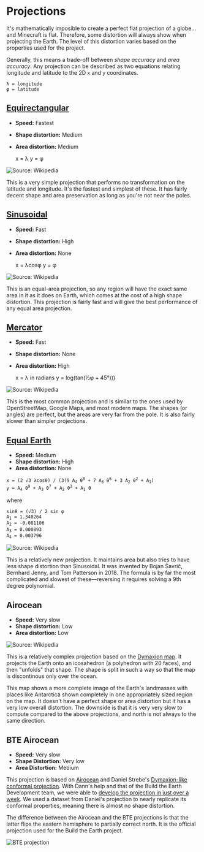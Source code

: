 # Projections

It's mathematically imposible to create a perfect flat projection of a globe... and Minecraft is flat. Therefore, some distortion will always show when projecting the Earth. The level of this distortion varies based on the properties used for the project.

Generally, this means a trade-off between _shape accuracy_ and _area accuracy_. Any projection can be described as two equations relating longitude and latitude to the 2D `x` and `y` coordinates.

    λ = longitude
    φ = latitude

## [Equirectangular](https://en.wikipedia.org/wiki/Equirectangular_projection)

-   **Speed:** Fastest
-   **Shape distortion:** Medium
-   **Area distortion:** Medium

    x = λ
    y = φ

![Source: Wikipedia](https://upload.wikimedia.org/wikipedia/commons/8/83/Equirectangular_projection_SW.jpg)

This is a very simple projection that performs no transformation on the latitude and longitude. It's the fastest and simplest of these. It has fairly decent shape and area preservation as long as you're not near the poles.

## [Sinusoidal](https://en.wikipedia.org/wiki/Sinusoidal_projection)

-   **Speed:** Fast
-   **Shape distortion:** High
-   **Area distortion:** None

    x = λcosφ
    y = φ

![Source: Wikipedia](https://upload.wikimedia.org/wikipedia/commons/b/b9/Sinusoidal_projection_SW.jpg)

This is an equal-area projection, so any region will have the exact same area in it as it does on Earth, which comes at the cost of a high shape distortion. This projection is fairly fast and will give the best performance of any equal area projection.

## [Mercator](https://en.wikipedia.org/wiki/Mercator_projection)

-   **Speed:** Fast
-   **Shape distortion:** None
-   **Area distortion:** High

    x = λ in radians
    y = log(tan(½φ + 45°)))

![Source: Wikipedia](https://upload.wikimedia.org/wikipedia/commons/7/73/Mercator_projection_Square.JPG)

This is the most common projection and is similar to the ones used by OpenStreetMap, Google Maps, and most modern maps. The shapes (or angles) are perfect, but the areas are very far from the pole. It is also fairly slower than simpler projections.

## [Equal Earth](https://en.wikipedia.org/wiki/Equal_Earth_projection)

-   **Speed:** Medium
-   **Shape distortion:** High
-   **Area distortion:** None

<pre><code>x = (2 √3 λcosθ) / (3(9 A<sub>4</sub> θ<sup>8</sup> + 7 A<sub>3</sub> θ<sup>6</sup> + 3 A<sub>2</sub> θ<sup>2</sup> + A<sub>1</sub>)
y = A<sub>4</sub> θ<sup>9</sup> + A<sub>3</sub> θ<sup>7</sup> + A<sub>2</sub> θ<sup>3</sup> + A<sub>1</sub> θ</code></pre>

where

<pre><code>sinθ = (√3) / 2 sin φ
A<sub>1</sub> = 1.340264
A<sub>2</sub> = -0.081106
A<sub>3</sub> = 0.000893
A<sub>4</sub> = 0.003796</pre></code>

![Source: Wikipedia](https://upload.wikimedia.org/wikipedia/commons/6/61/Equal_Earth_projection_SW.jpg)

This is a relatively new projection. It maintains area but also tries to have less shape distortion than Sinusoidal. It was invented by Bojan Šavrič, Bernhard Jenny, and Tom Patterson in 2018. The formula is by far the most complicated and slowest of these—reversing it requires solving a 9th degree polynomial.

## Airocean

-   **Speed:** Very slow
-   **Shape distortion:** Low
-   **Area distortion:** Low

![Source: Wikipedia](https://upload.wikimedia.org/wikipedia/commons/thumb/5/53/Dymaxion_projection.png/1920px-Dymaxion_projection.png)

This is a relatively complex projection based on the [Dymaxion map](https://en.wikipedia.org/wiki/Dymaxion_map). It projects the Earth onto an icosahedron (a polyhedron with 20 faces), and then "unfolds" that shape. The shape is split in such a way so that the map is discontinous only over the ocean.

This map shows a more complete image of the Earth's landmasses with places like Antarctica shown completely in one appropriately sized region on the map. It doesn't have a perfect shape or area distortion but it has a very low overall distortion. The downside is that it is very very slow to compute compared to the above projections, and north is not always to the same direction.

## BTE Airocean

-   **Speed:** Very slow
-   **Shape Distortion:** Very low
-   **Area Distortion:** Medium

This projection is based on [Airocean](#Airocean) and Daniel Strebe's [Dymaxion-like conformal projection](https://map-projections.net/single-view/dymaxion-like-conformal). With Dann's help and that of the Build the Earth Development team, we were able to [develop the projection in just over a week](https://www.youtube.com/watch?v=0eyyuNvKNzw). We used a dataset from Daniel's projection to nearly replicate its conformal properties, meaning there is almost no shape distortion.

The difference between the Airocean and the BTE projections is that the latter flips the eastern hemisphere to partially correct north. It is the official projection used for the Build the Earth project.

![BTE projection](images/bteproj.jpg)

